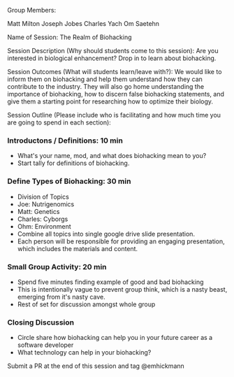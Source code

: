 Group Members:

Matt Milton
Joseph Jobes
Charles Yach
Om Saetehn

Name of Session: The Realm of Biohacking

Session Description (Why should students come to this session): Are you interested in biological enhancement? Drop in to learn about biohacking. 

Session Outcomes (What will students learn/leave with?): We would like to inform them on biohacking and help them understand how they can contribute to the industry. They will also go home understanding the importance of biohacking, how to discern false biohacking statements, and give them a starting point for researching how to optimize their biology. 

Session Outline (Please include who is facilitating and how much time you are going to spend in each section): 
### Introductons / Definitions: 10 min
* What's your name, mod, and what does biohacking mean to you? 
* Start tally for definitions of biohacking.
### Define Types of Biohacking: 30 min
* Division of Topics
 * Joe: Nutrigenomics
 * Matt: Genetics
 * Charles: Cyborgs
 * Ohm: Environment
* Combine all topics into single google drive slide presentation.
* Each person will be responsible for providing an engaging presentation, which includes the materials and content. 

### Small Group Activity: 20 min
* Spend five minutes finding example of good and bad biohacking
 * This is intentionally vague to prevent group think, which is a nasty beast, emerging from it's nasty cave. 
* Rest of set for discussion amongst whole group
### Closing Discussion 
* Circle share how biohacking can help you in your future career as a software developer
* What technology can help in your biohacking?


 Submit a PR at the end of this session and tag @emhickmann
